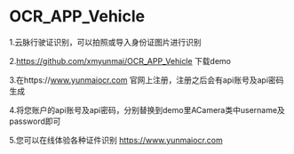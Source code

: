 # OCR_APP_Vehicle

1.云脉行驶证识别，可以拍照或导入身份证图片进行识别

2.https://github.com/xmyunmai/OCR_APP_Vehicle 下载demo

3.在https://www.yunmaiocr.com 官网上注册，注册之后会有api账号及api密码生成

4.将您账户的api账号及api密码，分别替换到demo里ACamera类中username及password即可

5.您可以在线体验各种证件识别 https://www.yunmaiocr.com
